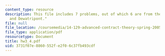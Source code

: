 ```yaml
---
content_type: resource
description: This file includes 7 problems, out of which 6 are from the book "Bolton
  and Dewatripont."
file: null
file_location: /coursemedia/14-129-advanced-contract-theory-spring-2005/3731f07e8860552fe2f06c37fb493cdf_hw3_4.pdf
file_type: application/pdf
resourcetype: Document
title: hw3_4.pdf
uid: 3731f07e-8860-552f-e2f0-6c37fb493cdf
---
```

